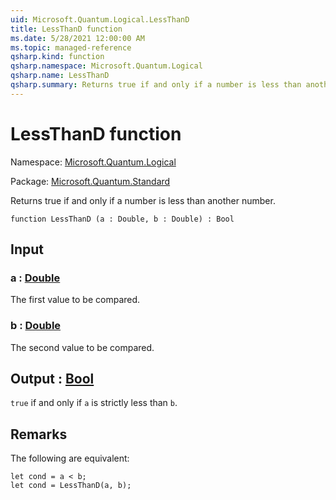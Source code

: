 ```yaml
---
uid: Microsoft.Quantum.Logical.LessThanD
title: LessThanD function
ms.date: 5/28/2021 12:00:00 AM
ms.topic: managed-reference
qsharp.kind: function
qsharp.namespace: Microsoft.Quantum.Logical
qsharp.name: LessThanD
qsharp.summary: Returns true if and only if a number is less than another number.
---
```


# LessThanD function

Namespace: [Microsoft.Quantum.Logical](xref:Microsoft.Quantum.Logical)

Package: [Microsoft.Quantum.Standard](https://nuget.org/packages/Microsoft.Quantum.Standard)


Returns true if and only if a number is less than another number.

```qsharp
function LessThanD (a : Double, b : Double) : Bool
```


## Input

### a : [Double](xref:microsoft.quantum.qsharp.valueliterals#double-literals)

The first value to be compared.


### b : [Double](xref:microsoft.quantum.qsharp.valueliterals#double-literals)

The second value to be compared.



## Output : [Bool](xref:microsoft.quantum.qsharp.valueliterals#bool-literals)

`true` if and only if `a` is strictly less than `b`.

## Remarks

The following are equivalent:```qsharplet cond = a < b;let cond = LessThanD(a, b);```